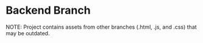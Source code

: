 #  Backend Branch

NOTE: Project contains assets from other branches (.html, .js, and .css) that may be outdated.
